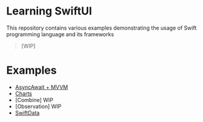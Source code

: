# Learning SwiftUI
This repository contains various examples demonstrating the usage of Swift programming language and its frameworks
> [WIP]

# Examples
- [AsyncAwait + MVVM](https://github.com/rogertjr/swiftui/tree/master/FeatureExampleSUI/FeatureExampleSUI/Examples/MVVM-Architecture)
- [Charts](https://github.com/rogertjr/swiftui/tree/master/FeatureExampleSUI/FeatureExampleSUI/Examples/Features/Charts)
- [Combine] WIP
- [Observation] WIP
- [SwiftData](https://github.com/rogertjr/swiftui/tree/master/FeatureExampleSUI/FeatureExampleSUI/Examples/Features/SwiftData)
